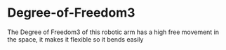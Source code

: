 # Degree-of-Freedom3
The Degree of Freedom3 of this robotic arm has a high free movement in the space,  it makes it flexible so it bends easily  
